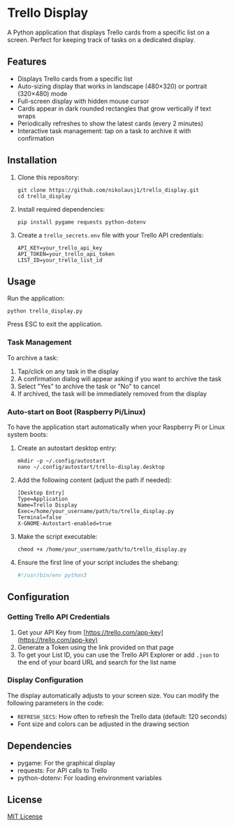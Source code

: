 # Trello Display

A Python application that displays Trello cards from a specific list on a screen. Perfect for keeping track of tasks on a dedicated display.

## Features

- Displays Trello cards from a specific list
- Auto-sizing display that works in landscape (480×320) or portrait (320×480) mode
- Full-screen display with hidden mouse cursor
- Cards appear in dark rounded rectangles that grow vertically if text wraps
- Periodically refreshes to show the latest cards (every 2 minutes)
- Interactive task management: tap on a task to archive it with confirmation

## Installation

1. Clone this repository:
   ```
   git clone https://github.com/nikolausj1/trello_display.git
   cd trello_display
   ```

2. Install required dependencies:
   ```
   pip install pygame requests python-dotenv
   ```

3. Create a `trello_secrets.env` file with your Trello API credentials:
   ```
   API_KEY=your_trello_api_key
   API_TOKEN=your_trello_api_token
   LIST_ID=your_trello_list_id
   ```

## Usage

Run the application:
```
python trello_display.py
```

Press ESC to exit the application.

### Task Management

To archive a task:
1. Tap/click on any task in the display
2. A confirmation dialog will appear asking if you want to archive the task
3. Select "Yes" to archive the task or "No" to cancel
4. If archived, the task will be immediately removed from the display

### Auto-start on Boot (Raspberry Pi/Linux)

To have the application start automatically when your Raspberry Pi or Linux system boots:

1. Create an autostart desktop entry:
   ```
   mkdir -p ~/.config/autostart
   nano ~/.config/autostart/trello-display.desktop
   ```

2. Add the following content (adjust the path if needed):
   ```
   [Desktop Entry]
   Type=Application
   Name=Trello Display
   Exec=/home/your_username/path/to/trello_display.py
   Terminal=false
   X-GNOME-Autostart-enabled=true
   ```

3. Make the script executable:
   ```
   chmod +x /home/your_username/path/to/trello_display.py
   ```

4. Ensure the first line of your script includes the shebang:
   ```python
   #!/usr/bin/env python3
   ```

## Configuration

### Getting Trello API Credentials

1. Get your API Key from [https://trello.com/app-key](https://trello.com/app-key)
2. Generate a Token using the link provided on that page
3. To get your List ID, you can use the Trello API Explorer or add `.json` to the end of your board URL and search for the list name

### Display Configuration

The display automatically adjusts to your screen size. You can modify the following parameters in the code:

- `REFRESH_SECS`: How often to refresh the Trello data (default: 120 seconds)
- Font size and colors can be adjusted in the drawing section

## Dependencies

- pygame: For the graphical display
- requests: For API calls to Trello
- python-dotenv: For loading environment variables

## License

[MIT License](LICENSE)
